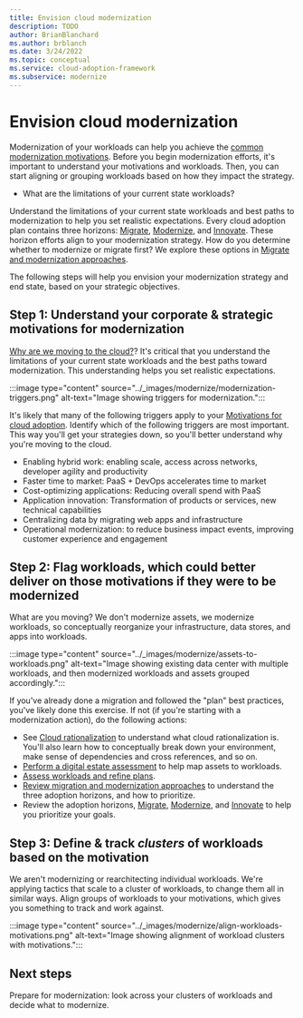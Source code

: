 ```yaml
---
title: Envision cloud modernization
description: TODO
author: BrianBlanchard
ms.author: brblanch
ms.date: 3/24/2022
ms.topic: conceptual
ms.service: cloud-adoption-framework
ms.subservice: modernize
---
```

<!--Acrolinx:98, TODO: meta description, more info for bulleted list? lines 30-35-->
# Envision cloud modernization

Modernization of your workloads can help you achieve the [common modernization motivations](../strategy/business-outcomes/data-innovations.md#data-innovations). Before you begin modernization efforts, it's important to understand your motivations and workloads. Then, you can start aligning or grouping workloads based on how they impact the strategy.

- What are the limitations of your current state workloads?

Understand the limitations of your current state workloads and best paths to modernization to help you set realistic expectations. Every cloud adoption plan contains three horizons: [Migrate](../get-started/migrate.md), [Modernize](index.md), and [Innovate](../get-started/innovate.md). These horizon efforts align to your modernization strategy. How do you determine whether to modernize or migrate first? We explore these options in [Migrate and modernization approaches](../adopt/migrate-modernize-approaches.md).

The following steps will help you envision your modernization strategy and end state, based on your strategic objectives.

## Step 1: Understand your corporate & strategic motivations for modernization

[Why are we moving to the cloud?](../strategy/motivations.md)? It's critical that you understand the limitations of your current state workloads and the best paths toward modernization. This understanding helps you set realistic expectations.

:::image type="content" source="../_images/modernize/modernization-triggers.png" alt-text="Image showing triggers for modernization.":::

It's likely that many of the following triggers apply to your [Motivations for cloud adoption](../strategy/motivations.md). Identify which of the following triggers are most important. This way you'll get your strategies down, so you'll better understand why you're moving to the cloud.

- Enabling hybrid work: enabling scale, access across networks, developer agility and productivity
- Faster time to market: PaaS + DevOps accelerates time to market
- Cost-optimizing applications: Reducing overall spend with PaaS
- Application innovation: Transformation of products or services, new technical capabilities
- Centralizing data by migrating web apps and infrastructure
- Operational modernization: to reduce business impact events, improving customer experience and engagement

<!--Further expand on each of these?-->
## Step 2: Flag workloads, which could better deliver on those motivations if they were to be modernized

What are you moving? We don't modernize assets, we modernize workloads, so conceptually reorganize your infrastructure, data stores, and apps into workloads.

:::image type="content" source="../_images/modernize/assets-to-workloads.png" alt-text="Image showing existing data center with multiple workloads, and then modernized workloads and assets grouped accordingly.":::

<!--link to breaking down adopt flow-->

If you've already done a migration and followed the "plan" best practices, you've likely done this exercise. If not (if you're starting with a modernization action), do the following actions:

- See [Cloud rationalization](/azure/cloud-adoption-framework/digital-estate/5-rs-of-rationalization) to understand what cloud rationalization is. You'll also learn how to conceptually break down your environment, make sense of dependencies and cross references, and so on.
- [Perform a digital estate assessment](../plan/contoso-migration-assessment.md) to help map assets to workloads.
- [Assess workloads and refine plans](/migrate/azure-migration-guide/assess.md).
- [Review migration and modernization approaches](migrate-modernize-approaches.md) to understand the three adoption horizons,  and how to prioritize.
- Review the adoption horizons, [Migrate](../../migrate/index.md), [Modernize](index.md), and [Innovate](../../innovate/index.md) to help you prioritize your goals.

## Step 3: Define & track *clusters* of workloads based on the motivation

 We aren't modernizing or rearchitecting individual workloads. We're applying tactics that scale to a cluster of workloads, to change them all in similar ways. Align groups of workloads to your motivations, which gives you something to track and work against.

:::image type="content" source="../_images/modernize/align-workloads-motivations.png" alt-text="Image showing alignment of workload clusters with motivations.":::

## Next steps

Prepare for modernization: look across your clusters of workloads and decide what to modernize.
<!--link-->
